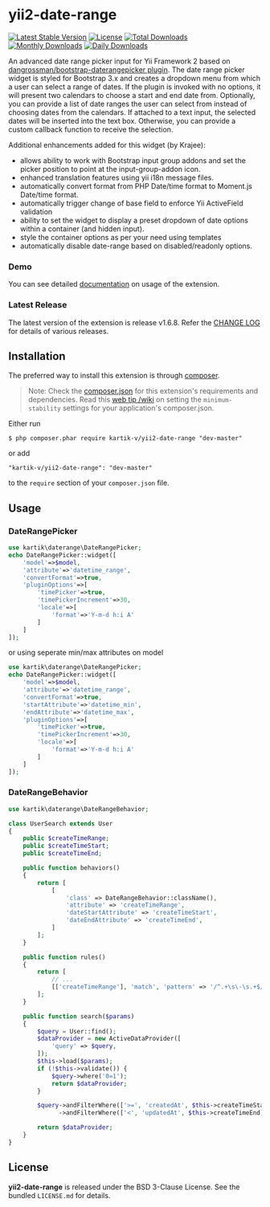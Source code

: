yii2-date-range
=================

[![Latest Stable Version](https://img.shields.io/packagist/v/kartik-v/yii2-date-range.svg)](https://packagist.org/packages/kartik-v/yii2-date-range)
[![License](https://poser.pugx.org/kartik-v/yii2-date-range/license)](https://packagist.org/packages/kartik-v/yii2-date-range)
[![Total Downloads](https://poser.pugx.org/kartik-v/yii2-date-range/downloads)](https://packagist.org/packages/kartik-v/yii2-date-range)
[![Monthly Downloads](https://poser.pugx.org/kartik-v/yii2-date-range/d/monthly)](https://packagist.org/packages/kartik-v/yii2-date-range)
[![Daily Downloads](https://poser.pugx.org/kartik-v/yii2-date-range/d/daily)](https://packagist.org/packages/kartik-v/yii2-date-range)

An advanced date range picker input for Yii Framework 2 based on [dangrossman/bootstrap-daterangepicker plugin](https://github.com/dangrossman/bootstrap-daterangepicker).
The date range picker widget is styled for Bootstrap 3.x and creates a dropdown menu from which a user can select a range of dates. If the plugin is invoked with no options,
it will present two calendars to choose a start and end date from. Optionally, you can provide a list of date ranges the user can select from instead of
choosing dates from the calendars. If attached to a text input, the selected dates will be inserted into the text box. Otherwise, you can provide a custom callback
function to receive the selection.

Additional enhancements added for this widget (by Krajee):

- allows ability to work with Bootstrap input group addons and set the picker position to point at the input-group-addon icon.
- enhanced translation features using yii i18n message files.
- automatically convert format from PHP Date/time format to Moment.js Date/time format.
- automatically trigger change of base field to enforce Yii ActiveField validation
- ability to set the widget to display a preset dropdown of date options within a container (and hidden input).
- style the container options as per your need using templates
- automatically disable date-range based on disabled/readonly options.

### Demo
You can see detailed [documentation](http://demos.krajee.com/date-range) on usage of the extension.

### Latest Release
The latest version of the extension is release v1.6.8. Refer the [CHANGE LOG](https://github.com/kartik-v/yii2-date-range/blob/master/CHANGE.md) for details of various releases.

## Installation

The preferred way to install this extension is through [composer](http://getcomposer.org/download/).

> Note: Check the [composer.json](https://github.com/kartik-v/yii2-date-range/blob/master/composer.json) for this extension's requirements and dependencies.
Read this [web tip /wiki](http://webtips.krajee.com/setting-composer-minimum-stability-application/) on setting the `minimum-stability` settings for your application's composer.json.

Either run

```
$ php composer.phar require kartik-v/yii2-date-range "dev-master"
```

or add

```
"kartik-v/yii2-date-range": "dev-master"
```

to the ```require``` section of your `composer.json` file.

## Usage

### DateRangePicker

```php
use kartik\daterange\DateRangePicker;
echo DateRangePicker::widget([
    'model'=>$model,
    'attribute'=>'datetime_range',
    'convertFormat'=>true,
    'pluginOptions'=>[
        'timePicker'=>true,
        'timePickerIncrement'=>30,
        'locale'=>[
            'format'=>'Y-m-d h:i A'
        ]
    ]
]);
```
or using seperate min/max attributes on model

```php
use kartik\daterange\DateRangePicker;
echo DateRangePicker::widget([
    'model'=>$model,
    'attribute'=>'datetime_range',
    'convertFormat'=>true,
    'startAttribute'=>'datetime_min',
    'endAttribute'=>'datetime_max',
    'pluginOptions'=>[
        'timePicker'=>true,
        'timePickerIncrement'=>30,
        'locale'=>[
            'format'=>'Y-m-d h:i A'
        ]
    ]
]);
```

### DateRangeBehavior

```php
use kartik\daterange\DateRangeBehavior;

class UserSearch extends User
{
    public $createTimeRange;
    public $createTimeStart;
    public $createTimeEnd;

    public function behaviors()
    {
        return [
            [
                'class' => DateRangeBehavior::className(),
                'attribute' => 'createTimeRange',
                'dateStartAttribute' => 'createTimeStart',
                'dateEndAttribute' => 'createTimeEnd',
            ]
        ];
    }

    public function rules()
    {
        return [
            // ...
            [['createTimeRange'], 'match', 'pattern' => '/^.+\s\-\s.+$/'],
        ];
    }

    public function search($params)
    {
        $query = User::find();
        $dataProvider = new ActiveDataProvider([
            'query' => $query,
        ]);
        $this->load($params);
        if (!$this->validate()) {
            $query->where('0=1');
            return $dataProvider;
        }

        $query->andFilterWhere(['>=', 'createdAt', $this->createTimeStart])
              ->andFilterWhere(['<', 'updatedAt', $this->createTimeEnd]);

        return $dataProvider;
    }
}
```

## License

**yii2-date-range** is released under the BSD 3-Clause License. See the bundled `LICENSE.md` for details.